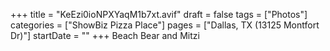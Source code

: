 +++
title = "KeEzi0ioNPXYaqM1b7xt.avif"
draft = false
tags = ["Photos"]
categories = ["ShowBiz Pizza Place"]
pages = ["Dallas, TX (13125 Montfort Dr)"]
startDate = ""
+++
Beach Bear and Mitzi
